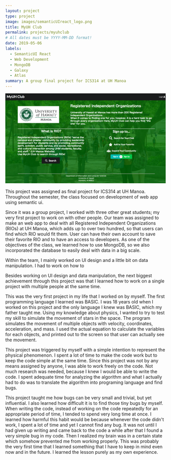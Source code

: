 ```yaml
---
layout: project
type: project
image: images/semanticUIreact_logo.png
title: MyUH Club
permalink: projects/myuhclub
# All dates must be YYYY-MM-DD format!
date: 2019-05-06
labels:
  - SemanticUI React 
  - Web Development
  - MongoDB
  - Galaxy
  - Atlas
summary: A group final project for ICS314 at UH Manoa
---
```


<img class="ui small image" src="../images/myuhclub_landing.png">

This project was assigned as final project for ICS314 at UH Manoa. Throughout the semester, the class focused on development of web app using semantic ui.

Since it was a group project, I worked with three other great students; my very first project to work on with other people. Our team was assigned to make an web app to deal with all Registered Independent Organizations (RIOs) at UH Manoa, which adds up to over two hundred, so that users can find which RIO would fit them. User can have their own account to save their favorite RIO and to have an access to developers. As one of the objectives of the class, we learned how to use MongoDB, so we also incorporated the database to easily deal with data in a big scale. 

Within the team, I mainly worked on UI design and a little bit on data manipulation. I had to work on how to 

Besides working on UI design and data manipulation, the next biggest achievement through this project was that I learned how to work on a single project with multiple people at the same time.





This was the very first project in my life that I worked on by myself. The first programming language I learned was BASIC. I was 18 years old when I worked on this project and the only language I knew was BASIC, which my father taught me. Using my knowledge about physics, I wanted to try to test my skill to simulate the movement of stars in the space. The program simulates the movement of multiple objects with velocity, coordinates, acceleration, and mass. I used the actual equation to calculate the variables for each objects, and printed out to the screen so that user can actually see the movement.

This project was triggered by myself with a simple intention to represent the physical phenomenon. I spent a lot of time to make the code work but to keep the code simple at the same time. Since this project was not by any means assigned by anyone, I was able to work freely on the code. Not much research was needed, because I knew I would be able to write the code. I spent adequate time for analyzing the algorithm and what I actually had to do was to translate the algorithm into programing language and find bugs.

This project taught me how bugs can be very small and trivial, but yet influential. I also learned how difficult it is to find those tiny bugs by myself. When writing the code, instead of working on the code repeatedly for an appropriate period of time, I tended to spend very long time at once. I learned how harmful this habit would be because whenever the code didn't work, I spent a lot of time and yet I cannot find any bug. It was not until I had given up writing and came back to the code a while after that I found a very simple bug in my code. Then I realized my brain was in a certain state which somehow prevented me from working properly. This was probably the very first time that I learned something that I have to keep in mind even now and in the future. I learned the lesson purely as my own experience. 
